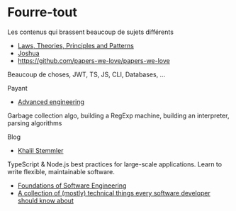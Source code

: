# Fourre-tout

Les contenus qui brassent beaucoup de sujets différents

- [Laws, Theories, Principles and Patterns](https://github.com/dwmkerr/hacker-laws)
- [Joshua](https://cheatsheets.joshuatz.com/)
- <https://github.com/papers-we-love/papers-we-love>

Beaucoup de choses, JWT, TS, JS, CLI, Databases, ...

Payant

- [Advanced engineering](https://dmitrysoshnikov.teachable.com/)

Garbage collection algo, building a RegExp machine, building an interpreter, parsing algorithms

Blog

- [Khalil Stemmler](https://khalilstemmler.com/)

TypeScript & Node.js best practices for large-scale applications. Learn to write flexible, maintainable software.

- [Foundations of Software Engineering](https://cmu-313.github.io/)
- [A collection of (mostly) technical things every software developer should know about](https://github.com/mtdvio/every-programmer-should-know)
